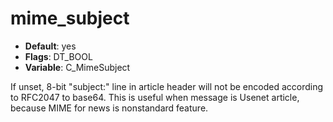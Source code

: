 # mime_subject

- **Default**: yes
- **Flags**: DT_BOOL
- **Variable**: C_MimeSubject

If unset, 8-bit "subject:" line in article header will not be
encoded according to RFC2047 to base64.  This is useful when message
is Usenet article, because MIME for news is nonstandard feature.

